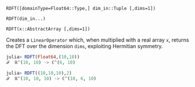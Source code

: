 `RDFT([domainType=Float64::Type,] dim_in::Tuple [,dims=1])`

`RDFT(dim_in...)`

`RDFT(x::AbstractArray [,dims=1])`

Creates a `LinearOperator` which, when multiplied with a real array `x`, returns the DFT over the dimension `dims`, exploiting Hermitian symmetry. 

```julia
julia> RDFT(Float64,(10,10))
ℱ  ℝ^(10, 10) -> ℂ^(6, 10)

julia> RDFT((10,10,10),2)
ℱ  ℝ^(10, 10, 10) -> ℂ^(10, 6, 10)

```
